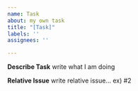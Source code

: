 ```yaml
---
name: Task
about: my own task
title: "[Task]"
labels: ''
assignees: ''

---
```


**Describe Task**
write what I am doing

**Relative Issue**
write relative issue... ex) #2
